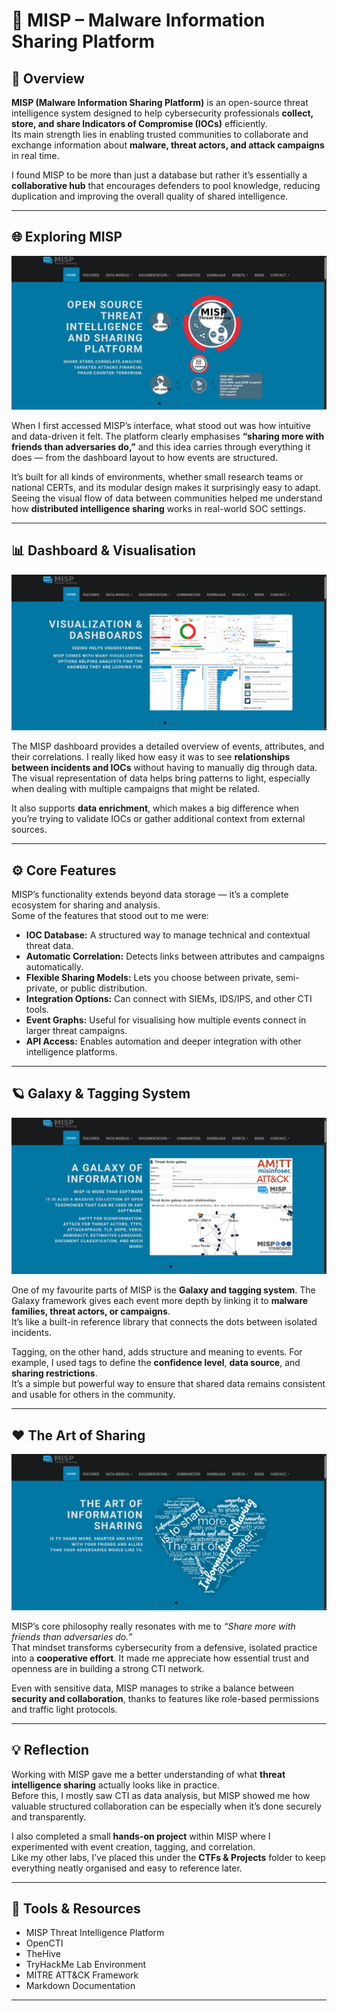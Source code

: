 # 🧩 MISP – Malware Information Sharing Platform

## 🧠 Overview

**MISP (Malware Information Sharing Platform)** is an open-source threat intelligence system designed to help cybersecurity professionals **collect, store, and share Indicators of Compromise (IOCs)** efficiently.  
Its main strength lies in enabling trusted communities to collaborate and exchange information about **malware, threat actors, and attack campaigns** in real time.

I found MISP to be more than just a database but rather it’s essentially a **collaborative hub** that encourages defenders to pool knowledge, reducing duplication and improving the overall quality of shared intelligence.

---

## 🌐 Exploring MISP

![MISP Overview](screenshots/MSIP1.png)

When I first accessed MISP’s interface, what stood out was how intuitive and data-driven it felt. The platform clearly emphasises **“sharing more with friends than adversaries do,”** and this idea carries through everything it does — from the dashboard layout to how events are structured.

It’s built for all kinds of environments, whether small research teams or national CERTs, and its modular design makes it surprisingly easy to adapt.  
Seeing the visual flow of data between communities helped me understand how **distributed intelligence sharing** works in real-world SOC settings.

---

## 📊 Dashboard & Visualisation

![MISP Dashboard](screenshots/MSIP2.png)

The MISP dashboard provides a detailed overview of events, attributes, and their correlations. I really liked how easy it was to see **relationships between incidents and IOCs** without having to manually dig through data.  
The visual representation of data helps bring patterns to light, especially when dealing with multiple campaigns that might be related.

It also supports **data enrichment**, which makes a big difference when you’re trying to validate IOCs or gather additional context from external sources.

---

## ⚙️ Core Features

MISP’s functionality extends beyond data storage — it’s a complete ecosystem for sharing and analysis.  
Some of the features that stood out to me were:

- **IOC Database:** A structured way to manage technical and contextual threat data.  
- **Automatic Correlation:** Detects links between attributes and campaigns automatically.  
- **Flexible Sharing Models:** Lets you choose between private, semi-private, or public distribution.  
- **Integration Options:** Can connect with SIEMs, IDS/IPS, and other CTI tools.  
- **Event Graphs:** Useful for visualising how multiple events connect in larger threat campaigns.  
- **API Access:** Enables automation and deeper integration with other intelligence platforms.

---

## 🪐 Galaxy & Tagging System

![MISP Galaxy View](screenshots/MSIP3.png)

One of my favourite parts of MISP is the **Galaxy and tagging system**. The Galaxy framework gives each event more depth by linking it to **malware families, threat actors, or campaigns**.  
It’s like a built-in reference library that connects the dots between isolated incidents.

Tagging, on the other hand, adds structure and meaning to events. For example, I used tags to define the **confidence level**, **data source**, and **sharing restrictions**.  
It’s a simple but powerful way to ensure that shared data remains consistent and usable for others in the community.

---

## ❤️ The Art of Sharing

![The Art of Sharing](screenshots/MSIP4.png)

MISP’s core philosophy really resonates with me to *“Share more with friends than adversaries do.”*  
That mindset transforms cybersecurity from a defensive, isolated practice into a **cooperative effort**. It made me appreciate how essential trust and openness are in building a strong CTI network.

Even with sensitive data, MISP manages to strike a balance between **security and collaboration**, thanks to features like role-based permissions and traffic light protocols.

---

## 💡 Reflection

Working with MISP gave me a better understanding of what **threat intelligence sharing** actually looks like in practice.  
Before this, I mostly saw CTI as data analysis, but MISP showed me how valuable structured collaboration can be especially when it’s done securely and transparently.

I also completed a small **hands-on project** within MISP where I experimented with event creation, tagging, and correlation.  
Like my other labs, I’ve placed this under the **CTFs & Projects** folder to keep everything neatly organised and easy to reference later.

---

## 🧰 Tools & Resources

- MISP Threat Intelligence Platform  
- OpenCTI  
- TheHive  
- TryHackMe Lab Environment  
- MITRE ATT&CK Framework  
- Markdown Documentation  

---
